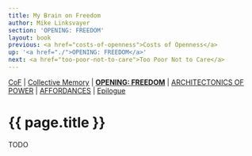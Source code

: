 ```yaml
---
title: My Brain on Freedom
author: Mike Linksvayer
section: 'OPENING: FREEDOM'
layout: book
previous: <a href="costs-of-openness">Costs of Openness</a>
up: '<a href="./">OPENING: FREEDOM</a>'
next: <a href="too-poor-not-to-care">Too Poor Not to Care</a>
---
```


[CoF][c0] | [Collective Memory][c1] | __[OPENING: FREEDOM][c2]__ | [ARCHITECTONICS OF POWER][c3] | [AFFORDANCES][c4] | [Epilogue][c5]

[c0]: /book "Cost of Freedom"
[c1]: /book/collective-memory
[c2]: /book/opening:freedom
[c3]: /book/architectonics-of-power
[c4]: /book/affordances
[c5]: /book/epilogue

# {{ page.title }}

TODO
